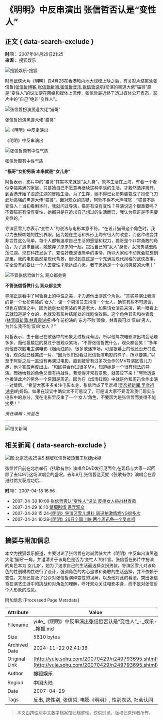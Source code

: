 # 《明明》中反串演出 张信哲否认是“变性人”

## 正文 { data-search-exclude }


**时间：** 2007年04月29日21:25  
**来源：** 搜狐娱乐  

![搜狐娱乐-搜狐](https://images.sohu.com/uiue/sohu_logo/2006/yule_logo3.gif)

时尚武侠大片《明明》自4月26在香港和内地大规模上映之后，有关影片结尾处张信哲([张信哲博客](https://www.sogou.com/web?query=%D5%C5%D0%C5%D5%DC+%CB%D1%BA%FC%B2%A9%BF%CD),[张信哲新闻](https://news.sogou.com/news?query=%D5%C5%D0%C5%D5%DC),[张信哲音乐](https://d.sogou.com/music.so?query=%D5%C5%D0%C5%D5%DC),[张信哲说吧](https://s.sogou.com/say?md=listTopics&name=%D5%C5%D0%C5%D5%DC))扮演的黑道大佬“猫哥”原是“变性人”的说法便在网络和媒体上流传，张信哲最近终于透过媒体公开表态，影片中的“自己”绝非“变性人”。

![张信哲扮演黑道大佬“猫哥”](https://news.sohu.com/upload/yule.gif)

张信哲扮演黑道大佬“猫哥”

![《明明》中反串演出](https://news.sohu.com/upload/yule.gif)

《明明》中反串演出

![张信哲颇有中性气质](https://news.sohu.com/upload/yule.gif)

张信哲颇有中性气质

**“猫哥”女扮男装 本来就是“女儿身”**

阿哲表示，影片中的“猫哥”其实本来就是“女儿身”，原本生活在上海，有着一个看似幸福美满的家庭，只是她自己不愿意再继续这种平淡的生活，才毅然选择离开，到香港开始了浪迹江湖的冒险生活，为了生存，她不得已女扮男装变成了擅使飞刀武功高强的黑道大佬“猫哥”。面对观众的质疑，阿哲不得不大声喊冤：“猫哥不是变性人！当初看剧本时，我就问过导演，猫哥有没有变性？导演说这个很重要吗？不管猫哥有没有变性，她都只是在追求自己想过的生活而已，我认为猫哥是不需要变性的。”

导演区雪儿亦表示“变性人”的说法与电影本意不符。“在设计猫哥这个角色时，我尽力去模糊她的性别界限，因为她在生活和外形上均有很大的改变，而这种改变并非变性这么简单，每个人都有追求自己生活的愿望和权力，猫哥是个非常勇敢的角色，为了追求自我，她放弃了原来的一起，包括自己的“女人”身份，女扮男装去闯荡江湖。现在科技发达了，变性好像是很简单的事情，所以大家动不动就会联想到那里。我的电影虽然是现代背景，但说到底这是一个充满后现代风格的武侠故事，完全没有必要让一个人去变性才能达成心愿，我宁愿她是一个女扮男装的大佬！”

![不管张信哲做什么 观众都会笑](https://news.sohu.com/upload/yule.gif)

**不管张信哲做什么 观众都会笑**

导演正是看中了阿哲身上的中性之美，才力邀他出演这个角色。“其实导演让我演的是一个女扮男装的‘女人’，请一个男演员去扮演一个女人，确实有些不可思议，但也在情理之中，因为她是女扮男装的黑道老大，如果请女演员来演，第一眼看上去就知道是个女的，也就没有影片结尾处的戏剧性效果。这个角色其实和林青霞([林青霞新闻](https://news.sogou.com/news?query=%C1%D6%C7%E0%CF%BC),[林青霞说吧](https://s.sogou.com/say?md=listTopics&name=%C1%D6%C7%E0%CF%BC))多年前扮演的‘东方不败’很像，林青霞可以‘反串’男人，为什么我不能‘反串’女人？”

阿哲表示，由于自己在歌迷中的形象太过根深蒂固，所以他每次电影演出均会话题多多。而他最尴尬的莫过于被观众笑场，“不管张信哲做什么，观众都会笑！”多年前他首次触电主演电影《烟雨红颜》，很多歌迷捧场，可是银幕上的他还没开口说话，观众就已经笑成一片。“因为他们没看过张信哲演电影的样子，所以要笑。”以至于阿哲之后一直没有再演过电影，直到被曾有过多次合作的MV导演区雪儿力邀，他才答应再度出山。“和区导合作过很多MV，知道她是一个很有想法的导演。而她给我的角色又很有挑战性，我觉得非常有意思，就答应下来！”阿哲透露他接演此片的另外一个原因是周迅，因为在《烟雨红颜》中就是他和周迅合作出演一对情侣。“希望大家多多关注电影本身，张信哲成了吴彦祖([吴彦祖新闻](https://news.sogou.com/news?query=%CE%E2%D1%E5%D7%E6),[吴彦祖说吧](https://s.sogou.com/say?md=listTopics&name=%CE%E2%D1%E5%D7%E6))的妈妈，如果在现实中确实太不可思议了，可是请大家不要混淆我们现实与电影中的身分，我在电影里反串了一个‘女人’角色，不要因为是张信哲而变得不能接受！”

*责任编辑：天蓝色*

---

![相关新闻](https://news.sohu.com/upload/yule.gif)

## 相关新闻 { data-search-exclude }

![图:北京选拔25进5 翻版张信哲被热舞王张捷pk掉](https://news.sohu.com/upload/yule.gif)

张信哲日前在北京举行《弦歌有你》演唱会DVD发行见面会,在现场与大家一起回顾了去年9月这场演唱会的盛况。去年9月,张信哲达芙妮《弦歌有你》演唱会在香港红馆大获成功后...

**时间：** 2007-04-18 16:56  
-  2007-04-30 10:09·[张信哲否认“变性人”说法 反串女人挑战林青霞](https://yule.sohu.com/20070430/n249805009.shtml)
-  2007-04-29 16:10·[蹩脚剧情,愚弄观众](https://yule.sohu.com/20070429/n249790565.shtml)
-  2007-04-28 15:24·[《明明》导演区雪儿爆料 周迅拍激情戏NG很多次](https://yule.sohu.com/20070428/n249768000.shtml)
-  2007-04-24 10:28·[《明明》26日全国上映 两个周迅争一个吴彦祖](https://yule.sohu.com/20070424/n249652183.shtml)

---

## 摘要与附加信息

<!-- tcd_abstract -->
本文为搜狐娱乐报道，主要讨论了张信哲在时尚武侠大片《明明》中反串出演黑道大佬‘猫哥’一角，并澄清关于该角色是否为‘变性人’的传言。张信哲在影片中扮演的角色本为‘女儿身’，她为了追求自己的生活而选择女扮男装，导演区雪儿对该角色的性别模糊性进行了设计，强调角色的内心追求和勇敢的生活选择，并不依赖于变性。文章还提及了公众对张信哲演绎变性的误解，以及他对此的看法，突出张信哲在演艺生涯中的挑战和对角色的理解，呼吁观众关注电影本身，而不是对张信哲个人形象的成见。
<!-- tcd_abstract_end -->

附加信息 [Processed Page Metadata]

| Attribute       | Value                                  |
|-----------------|----------------------------------------|
| Filename        | yule_《明明》中反串演出张信哲否认是“变性人”_-_娱乐-_搜狐.md                             |
| Size            | 5810 bytes                           |
| Archived Date   | 2024-11-22 02:41:38                             |
| Original Link   | [http://yule.sohu.com/20070429/n249793695.shtml](http://yule.sohu.com/20070429/n249793695.shtml)                       |
| Author          | 搜狐娱乐                               |
| Region          | 中国大陆                               |
| Date            | 2007-04-29                                 |
| Tags            | 反串, 跨性别, 张信哲, 电影《明明》, 性别表达, 社会认同                                 |
>
> 本文由跨性别中文数字档案馆归档整理，仅供浏览。版权归原作者所有。
>